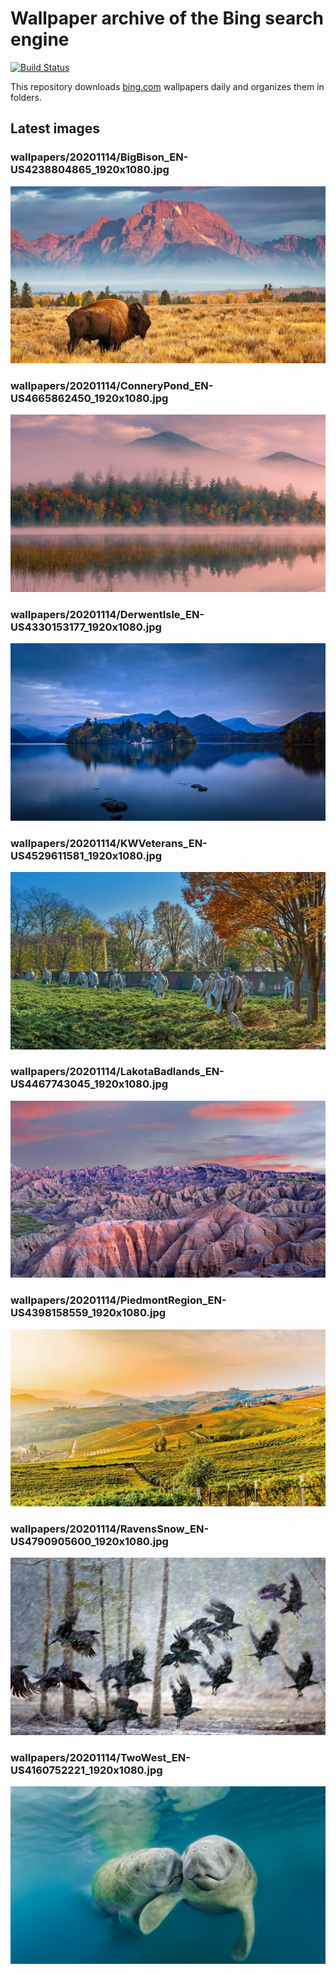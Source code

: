 # Wallpaper archive of the Bing search engine

[![Build Status](https://travis-ci.org/kijart/bing-daily-images-dl.svg?branch=wallpapers)](https://travis-ci.org/kijart/bing-daily-images-dl)

This repository downloads [bing.com](https://www.bing.com) wallpapers daily and organizes them in folders.

## Latest images

<!-- Wallpapers -->

### wallpapers/20201114/BigBison_EN-US4238804865_1920x1080.jpg

![wallpapers/20201114/BigBison_EN-US4238804865_1920x1080.jpg](wallpapers/20201114/BigBison_EN-US4238804865_1920x1080.jpg)

### wallpapers/20201114/ConneryPond_EN-US4665862450_1920x1080.jpg

![wallpapers/20201114/ConneryPond_EN-US4665862450_1920x1080.jpg](wallpapers/20201114/ConneryPond_EN-US4665862450_1920x1080.jpg)

### wallpapers/20201114/DerwentIsle_EN-US4330153177_1920x1080.jpg

![wallpapers/20201114/DerwentIsle_EN-US4330153177_1920x1080.jpg](wallpapers/20201114/DerwentIsle_EN-US4330153177_1920x1080.jpg)

### wallpapers/20201114/KWVeterans_EN-US4529611581_1920x1080.jpg

![wallpapers/20201114/KWVeterans_EN-US4529611581_1920x1080.jpg](wallpapers/20201114/KWVeterans_EN-US4529611581_1920x1080.jpg)

### wallpapers/20201114/LakotaBadlands_EN-US4467743045_1920x1080.jpg

![wallpapers/20201114/LakotaBadlands_EN-US4467743045_1920x1080.jpg](wallpapers/20201114/LakotaBadlands_EN-US4467743045_1920x1080.jpg)

### wallpapers/20201114/PiedmontRegion_EN-US4398158559_1920x1080.jpg

![wallpapers/20201114/PiedmontRegion_EN-US4398158559_1920x1080.jpg](wallpapers/20201114/PiedmontRegion_EN-US4398158559_1920x1080.jpg)

### wallpapers/20201114/RavensSnow_EN-US4790905600_1920x1080.jpg

![wallpapers/20201114/RavensSnow_EN-US4790905600_1920x1080.jpg](wallpapers/20201114/RavensSnow_EN-US4790905600_1920x1080.jpg)

### wallpapers/20201114/TwoWest_EN-US4160752221_1920x1080.jpg

![wallpapers/20201114/TwoWest_EN-US4160752221_1920x1080.jpg](wallpapers/20201114/TwoWest_EN-US4160752221_1920x1080.jpg)

